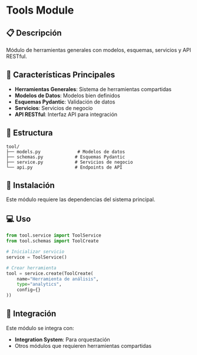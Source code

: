 # Tools Module

## 📋 Descripción

Módulo de herramientas generales con modelos, esquemas, servicios y API RESTful.

## 🚀 Características Principales

- **Herramientas Generales**: Sistema de herramientas compartidas
- **Modelos de Datos**: Modelos bien definidos
- **Esquemas Pydantic**: Validación de datos
- **Servicios**: Servicios de negocio
- **API RESTful**: Interfaz API para integración

## 📁 Estructura

```
tool/
├── models.py              # Modelos de datos
├── schemas.py            # Esquemas Pydantic
├── service.py            # Servicios de negocio
└── api.py                # Endpoints de API
```

## 🔧 Instalación

Este módulo requiere las dependencias del sistema principal.

## 💻 Uso

```python
from tool.service import ToolService
from tool.schemas import ToolCreate

# Inicializar servicio
service = ToolService()

# Crear herramienta
tool = service.create(ToolCreate(
    name="Herramienta de análisis",
    type="analytics",
    config={}
))
```

## 🔗 Integración

Este módulo se integra con:
- **Integration System**: Para orquestación
- Otros módulos que requieren herramientas compartidas

